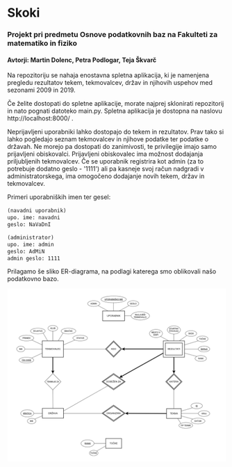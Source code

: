 # Skoki
### Projekt pri predmetu Osnove podatkovnih baz na Fakulteti za matematiko in fiziko
#### Avtorji: Martin Dolenc, Petra Podlogar, Teja Škvarč

Na repozitoriju se nahaja enostavna spletna aplikacija, ki je namenjena pregledu rezultatov tekem, tekmovalcev, držav in njihovih uspehov med sezonami 2009 in 2019.

Če želite dostopati do spletne aplikacije, morate najprej sklonirati repozitorij in nato pognati datoteko main.py. Spletna aplikacija je dostopna na naslovu http://localhost:8000/ . 

Neprijavljeni uporabniki lahko dostopajo do tekem in rezultatov. Prav tako si lahko pogledajo seznam tekmovalcev in njihove podatke ter podatke o državah. Ne morejo pa dostopati do zanimivosti, te privilegije imajo samo prijavljeni obiskovalci. 
Prijavljeni obiskovalec ima možnost dodajanja priljubljenih tekmovalcev. 
Če se uporabnik registrira kot admin (za to potrebuje dodatno geslo - '1111') ali pa kasneje svoj račun nadgradi v administratorskega, ima omogočeno dodajanje novih tekem, držav in tekmovalcev. 

Primeri uporabniških imen ter gesel: 

```
(navadni uporabnik) 
upo. ime: navadni
geslo: NaVaDnI
```

```
(administrator) 
upo. ime: admin 
geslo: AdMiN 
admin geslo: 1111
```

Prilagamo še sliko ER-diagrama, na podlagi katerega smo oblikovali našo podatkovno bazo.

![alt text](ER-diagram.png)
